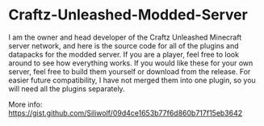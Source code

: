 # Craftz-Unleashed-Modded-Server

I am the owner and head developer of the Craftz Unleashed Minecraft server network, and here is the source code for all of the plugins and datapacks for the modded server. If you are a player, feel free to look around to see how everything works. If you would like these for your own server, feel free to build them yourself or download from the release. For easier future compatibility, I have not merged them into one plugin, so you will need all the plugins separately.

More info: https://gist.github.com/Siliwolf/09d4ce1653b77f6d860b717f15eb3642
